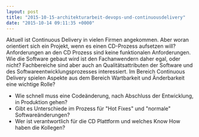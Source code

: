 ```yaml
---
layout: post
title: "2015-10-15-architekturarbeit-devops-und-continuousdelivery"
date: "2015-10-14 09:11:35 +0000"
---
```

Aktuell ist Continuous Delivery in vielen Firmen angekommen. Aber woran orientiert sich ein Projekt, wenn es einen CD-Prozess aufsetzen will?
Anforderungen an den CD Prozess sind keine funktionalen Anforderungen. Wie die Software gebaut wird ist den Fachanwendern daher egal, oder nicht? 
Fachbereiche sind aber auch an Qualitätsattributen der Software und des Softwareentwicklungsprozesses interessiert.
Im Bereich Continuous Delivery spielen Aspekte aus dem Bereich Wartbarkeit und Änderbarkeit eine wichtige Rolle?

- Wie schnell muss eine Codeänderung, nach Abschluss der Entwicklung, in Produktion gehen?
- Gibt es Unterschiede im Prozess für "Hot Fixes" und "normale" Softwareänderungen?
- Wer ist verantwortlich für die CD Plattform und welches Know How haben die Kollegen?

